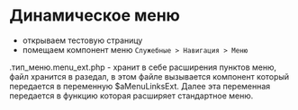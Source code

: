 # Динамическое меню

- открываем тестовую страницу
- помещаем компонент меню `Служебные > Навигация > Меню`

.тип_меню.menu_ext.php - хранит в себе расширения пунктов меню, файл хранится в разедал, в этом файле вызывается компонент который передается в переменную $aMenuLinksExt. Далее эта переменная передается в функцию которая расширяет стандартное меню.
